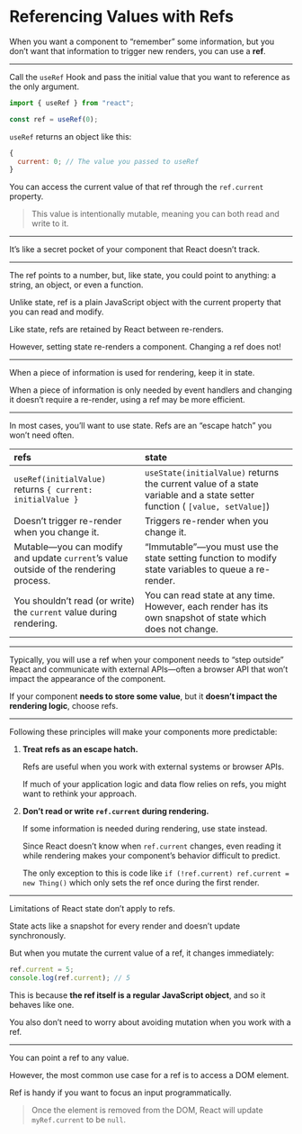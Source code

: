 # Referencing Values with Refs

When you want a component to “remember” some information, but you don’t want that information to trigger new renders, you can use a **ref**.

---

Call the `useRef` Hook and pass the initial value that you want to reference as the only argument.

```js
import { useRef } from "react";

const ref = useRef(0);
```

`useRef` returns an object like this:

```js
{
  current: 0; // The value you passed to useRef
}
```

You can access the current value of that ref through the `ref.current` property.

> This value is intentionally mutable, meaning you can both read and write to it.

---

It’s like a secret pocket of your component that React doesn’t track.

---

The ref points to a number, but, like state, you could point to anything: a string, an object, or even a function.

Unlike state, ref is a plain JavaScript object with the current property that you can read and modify.

Like state, refs are retained by React between re-renders.

However, setting state re-renders a component. Changing a ref does not!

---

When a piece of information is used for rendering, keep it in state.

When a piece of information is only needed by event handlers and changing it doesn’t require a re-render, using a ref may be more efficient.

---

In most cases, you’ll want to use state. Refs are an “escape hatch” you won’t need often.

| refs                                                                                  | state                                                                                                                     |
| :------------------------------------------------------------------------------------ | :------------------------------------------------------------------------------------------------------------------------ |
| `useRef(initialValue)` returns `{ current: initialValue }`                            | `useState(initialValue)` returns the current value of a state variable and a state setter function ( `[value, setValue]`) |
| Doesn’t trigger re-render when you change it.                                         | Triggers re-render when you change it.                                                                                    |
| Mutable—you can modify and update `current`’s value outside of the rendering process. | “Immutable”—you must use the state setting function to modify state variables to queue a re-render.                       |
| You shouldn’t read (or write) the `current` value during rendering.                   | You can read state at any time. However, each render has its own snapshot of state which does not change.                 |

---

Typically, you will use a ref when your component needs to “step outside” React and communicate with external APIs—often a browser API that won’t impact the appearance of the component.

If your component **needs to store some value**, but it **doesn’t impact the rendering logic**, choose refs.

---

Following these principles will make your components more predictable:

1. **Treat refs as an escape hatch.**

   Refs are useful when you work with external systems or browser APIs.

   If much of your application logic and data flow relies on refs, you might want to rethink your approach.

2. **Don’t read or write `ref.current` during rendering.**

   If some information is needed during rendering, use state instead.

   Since React doesn’t know when `ref.current` changes, even reading it while rendering makes your component’s behavior difficult to predict.

   The only exception to this is code like `if (!ref.current) ref.current = new Thing()` which only sets the ref once during the first render.

---

Limitations of React state don’t apply to refs.

State acts like a snapshot for every render and doesn’t update synchronously.

But when you mutate the current value of a ref, it changes immediately:

```js
ref.current = 5;
console.log(ref.current); // 5
```

This is because **the ref itself is a regular JavaScript object**, and so it behaves like one.

You also don’t need to worry about avoiding mutation when you work with a ref.

---

You can point a ref to any value.

However, the most common use case for a ref is to access a DOM element.

Ref is handy if you want to focus an input programmatically.

> Once the element is removed from the DOM, React will update `myRef.current` to be `null`.
